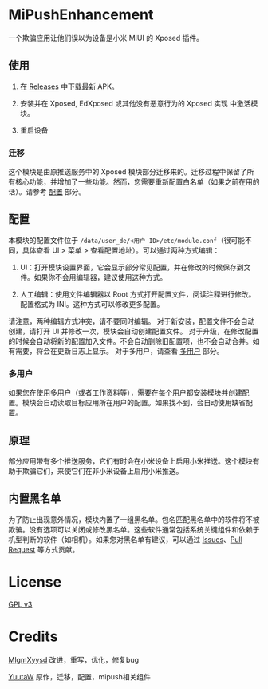 # MiPushEnhancement

一个欺骗应用让他们误以为设备是小米 MIUI 的 Xposed 插件。

## 使用

1. 在 [Releases](https://github.com/MlgmXyysd/MiPushEnhancement/releases/latest) 中下载最新 APK。

2. 安装并在 Xposed, EdXposed 或其他没有恶意行为的 Xposed 实现 中激活模块。

3. 重启设备

### 迁移

这个模块是由原推送服务中的 Xposed 模块部分迁移来的。迁移过程中保留了所有核心功能，并增加了一些功能。然而，您需要重新配置白名单（如果之前在用的话）。请参考 [配置](#配置) 部分。

## 配置

本模块的配置文件位于 `/data/user_de/<用户 ID>/etc/module.conf`（很可能不同，具体查看 UI > 菜单 > 查看配置地址）。可以通过两种方式编辑：

1. UI：打开模块设置界面，它会显示部分常见配置，并在修改的时候保存到文件。如果你不会用编辑器，建议使用这种方式。

2. 人工编辑：使用文件编辑器以 Root 方式打开配置文件，阅读注释进行修改。配置格式为 INI。这种方式可以修改更多配置。

请注意，两种编辑方式冲突，请不要同时编辑。
对于新安装，配置文件不会自动创建，请打开 UI 并修改一次，模块会自动创建配置文件。
对于升级，在修改配置的时候会自动将新的配置加入文件。不会自动删除旧配置项，也不会自动合并。如有需要，将会在更新日志上显示。
对于多用户，请查看 [多用户](#多用户) 部分。

### 多用户

如果您在使用多用户（或者工作资料等），需要在每个用户都安装模块并创建配置。模块会自动读取目标应用所在用户的配置。如果找不到，会自动使用缺省配置。

## 原理

部分应用带有多个推送服务，它们有时会在小米设备上启用小米推送。这个模块有助于欺骗它们，来使它们在非小米设备上启用小米推送。

## 内置黑名单

为了防止出现意外情况，模块内置了一组黑名单。包名匹配黑名单中的软件将不被欺骗。没有选项可以关闭或修改黑名单。这些软件通常包括系统关键组件和依赖于机型判断的软件（如相机）。如果您对黑名单有建议，可以通过 [Issues](https://github.com/MlgmXyysd/MiPushEnhancement/issues)、[Pull Request](https://github.com/MlgmXyysd/MiPushEnhancement/pulls) 等方式贡献。

# License

[GPL v3](LICENSE)

# Credits

[MlgmXyysd](https://github.com/MlgmXyysd/) 改进，重写，优化，修复bug

[YuutaW](https://github.com/Trumeet) 原作，迁移，配置，mipush相关组件
